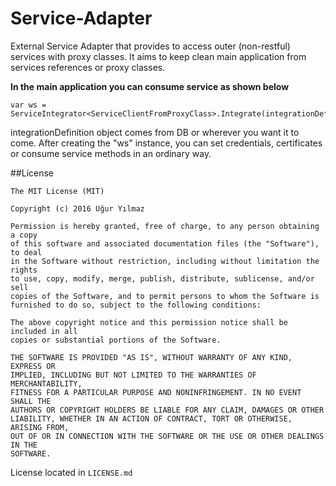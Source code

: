 # Service-Adapter
External Service Adapter that provides to access outer (non-restful) services with proxy classes. It aims to keep clean main application from services references or proxy classes. 


**In the main application you can consume service as shown below**

    var ws = ServiceIntegrator<ServiceClientFromProxyClass>.Integrate(integrationDefinition);

integrationDefinition object comes from DB or wherever you want it to come.
After creating the "ws" instance, you can set credentials, certificates or consume service methods in an ordinary way.

##License
```
The MIT License (MIT)

Copyright (c) 2016 Uğur Yılmaz

Permission is hereby granted, free of charge, to any person obtaining a copy
of this software and associated documentation files (the "Software"), to deal
in the Software without restriction, including without limitation the rights
to use, copy, modify, merge, publish, distribute, sublicense, and/or sell
copies of the Software, and to permit persons to whom the Software is
furnished to do so, subject to the following conditions:

The above copyright notice and this permission notice shall be included in all
copies or substantial portions of the Software.

THE SOFTWARE IS PROVIDED "AS IS", WITHOUT WARRANTY OF ANY KIND, EXPRESS OR
IMPLIED, INCLUDING BUT NOT LIMITED TO THE WARRANTIES OF MERCHANTABILITY,
FITNESS FOR A PARTICULAR PURPOSE AND NONINFRINGEMENT. IN NO EVENT SHALL THE
AUTHORS OR COPYRIGHT HOLDERS BE LIABLE FOR ANY CLAIM, DAMAGES OR OTHER
LIABILITY, WHETHER IN AN ACTION OF CONTRACT, TORT OR OTHERWISE, ARISING FROM,
OUT OF OR IN CONNECTION WITH THE SOFTWARE OR THE USE OR OTHER DEALINGS IN THE
SOFTWARE.
```
License located in `LICENSE.md`

